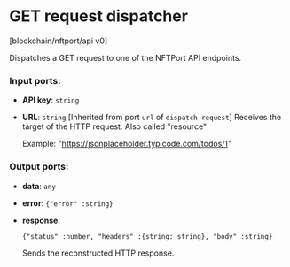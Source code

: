 # GET request dispatcher

[blockchain/nftport/api v0]

Dispatches a GET request to one of the NFTPort API endpoints.

### Input ports:

* __API key__: `string`


* __URL__: `string`
    [Inherited from port `url` of `dispatch request`] 
    Receives the target of the HTTP request. Also called "resource" 
    
    Example:
    "https://jsonplaceholder.typicode.com/todos/1"



### Output ports:

* __data__: `any`


* __error__: `{"error" :string}`


* __response__: 
    ```
    {"status" :number, "headers" :{string: string}, "body" :string}
    ```

    Sends the reconstructed HTTP response.



